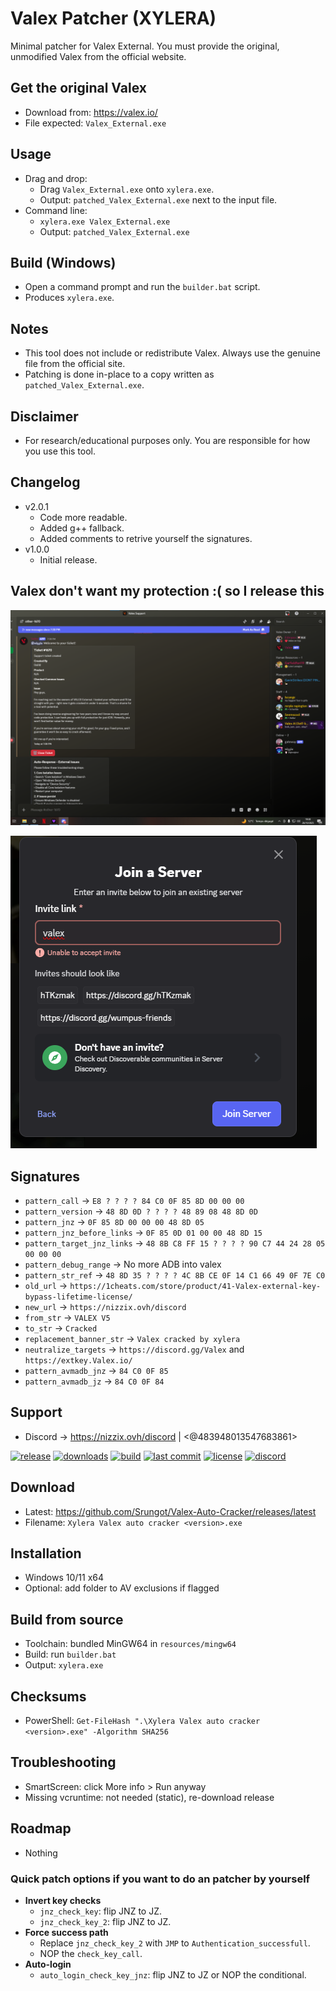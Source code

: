 # Valex Patcher (XYLERA)

Minimal patcher for Valex External. You must provide the original, unmodified Valex from the official website.

## Get the original Valex
- Download from: https://valex.io/
- File expected: `Valex_External.exe`

## Usage
- Drag and drop:
  - Drag `Valex_External.exe` onto `xylera.exe`.
  - Output: `patched_Valex_External.exe` next to the input file.
- Command line:
  - `xylera.exe Valex_External.exe`
  - Output: `patched_Valex_External.exe`

## Build (Windows)
- Open a command prompt and run the `builder.bat` script.
- Produces `xylera.exe`.

## Notes
- This tool does not include or redistribute Valex. Always use the genuine file from the official site.
- Patching is done in-place to a copy written as `patched_Valex_External.exe`.

## Disclaimer
- For research/educational purposes only. You are responsible for how you use this tool.

## Changelog
- v2.0.1
  - Code more readable.
  - Added g++ fallback.
  - Added comments to retrive yourself the signatures.
- v1.0.0
  - Initial release.

## Valex don't want my protection :( so I release this

![image](resources/image.png)

![image](resources/image2.png)

## Signatures
- `pattern_call` -> `E8 ? ? ? ? 84 C0 0F 85 8D 00 00 00`
- `pattern_version` -> `48 8D 0D ? ? ? ? 48 89 08 48 8D 0D`
- `pattern_jnz` -> `0F 85 8D 00 00 00 48 8D 05`
- `pattern_jnz_before_links` -> `0F 85 0D 01 00 00 48 8D 15`
- `pattern_target_jnz_links` -> `48 8B C8 FF 15 ? ? ? ? 90 C7 44 24 28 05 00 00 00`
- `pattern_debug_range` -> No more ADB into valex
- `pattern_str_ref` -> `48 8D 35 ? ? ? ? 4C 8B CE 0F 14 C1 66 49 0F 7E C0`
- `old_url` -> `https://1cheats.com/store/product/41-Valex-external-key-bypass-lifetime-license/`
- `new_url` -> `https://nizzix.ovh/discord`
- `from_str` -> `VALEX V5`
- `to_str` -> `Cracked`
- `replacement_banner_str` -> `Valex cracked by xylera`
- `neutralize_targets` -> `https://discord.gg/Valex` and `https://extkey.Valex.io/`
- `pattern_avmadb_jnz` -> `84 C0 0F 85`
- `pattern_avmadb_jz` -> `84 C0 0F 84`

  
## Support
- Discord -> https://nizzix.ovh/discord | <@483948013547683861>

[![release](https://img.shields.io/github/v/release/Srungot/Valex-Auto-Cracker)](https://github.com/Srungot/Valex-Auto-Cracker/releases)
[![downloads](https://img.shields.io/github/downloads/Srungot/Valex-Auto-Cracker/total)](https://github.com/Srungot/Valex-Auto-Cracker/releases)
[![build](https://img.shields.io/github/actions/workflow/status/Srungot/Valex-Auto-Cracker/auto-release.yml?branch=main)](https://github.com/Srungot/Valex-Auto-Cracker/actions/workflows/auto-release.yml)
[![last commit](https://img.shields.io/github/last-commit/Srungot/Valex-Auto-Cracker)](https://github.com/Srungot/Valex-Auto-Cracker/commits/main)
[![license](https://img.shields.io/github/license/Srungot/Valex-Auto-Cracker)](https://github.com/Srungot/Valex-Auto-Cracker/blob/main/LICENSE)
[![discord](https://img.shields.io/badge/discord-join-5865F2?logo=discord&logoColor=white)](https://nizzix.ovh/discord)

## Download
- Latest: https://github.com/Srungot/Valex-Auto-Cracker/releases/latest
- Filename: `Xylera Valex auto cracker <version>.exe`

## Installation
- Windows 10/11 x64
- Optional: add folder to AV exclusions if flagged

## Build from source
- Toolchain: bundled MinGW64 in `resources/mingw64`
- Build: run `builder.bat`
- Output: `xylera.exe`

## Checksums
- PowerShell: `Get-FileHash ".\Xylera Valex auto cracker <version>.exe" -Algorithm SHA256`

## Troubleshooting
- SmartScreen: click More info > Run anyway
- Missing vcruntime: not needed (static), re-download release

## Roadmap
- Nothing

### Quick patch options if you want to do an patcher by yourself
- **Invert key checks**
  - `jnz_check_key`: flip JNZ to JZ.
  - `jnz_check_key_2`: flip JNZ to JZ.
- **Force success path**
  - Replace `jnz_check_key_2` with `JMP` to `Authentication_successfull`.
  - NOP the `check_key_call`.
- **Auto-login**
  - `auto_login_check_key_jnz`: flip JNZ to JZ or NOP the conditional.
